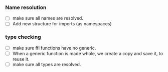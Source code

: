 
### Name resolution
- [ ] make sure all names are resolved.
- [ ] Add new structure for imports (as namespaces)

### type checking
- [ ] make sure ffi functions have no generic.
- [ ] When a generic function is made whole, we create a copy and save it, to reuse it.
- [ ] make sure all types are resolved.